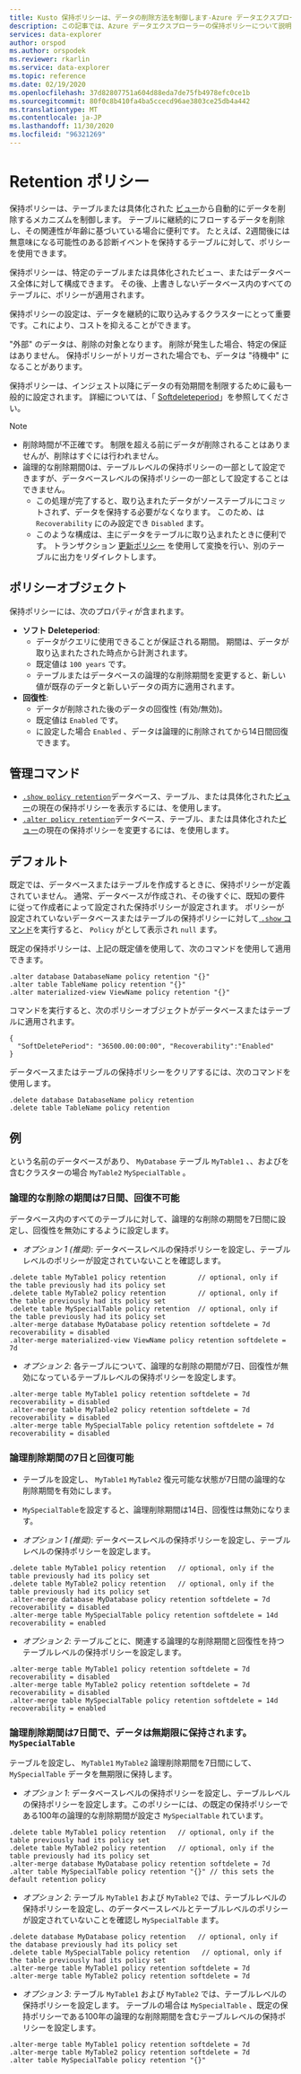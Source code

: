 ```yaml
---
title: Kusto 保持ポリシーは、データの削除方法を制御します-Azure データエクスプローラー
description: この記事では、Azure データエクスプローラーの保持ポリシーについて説明します。
services: data-explorer
author: orspod
ms.author: orspodek
ms.reviewer: rkarlin
ms.service: data-explorer
ms.topic: reference
ms.date: 02/19/2020
ms.openlocfilehash: 37d82807751a604d88eda7de75fb4978efc0ce1b
ms.sourcegitcommit: 80f0c8b410fa4ba5ccecd96ae3803ce25db4a442
ms.translationtype: MT
ms.contentlocale: ja-JP
ms.lasthandoff: 11/30/2020
ms.locfileid: "96321269"
---
```

# <a name="retention-policy"></a>Retention ポリシー

保持ポリシーは、テーブルまたは具体化された [ビュー](materialized-views/materialized-view-overview.md)から自動的にデータを削除するメカニズムを制御します。 テーブルに継続的にフローするデータを削除し、その関連性が年齢に基づいている場合に便利です。 たとえば、2週間後には無意味になる可能性のある診断イベントを保持するテーブルに対して、ポリシーを使用できます。

保持ポリシーは、特定のテーブルまたは具体化されたビュー、またはデータベース全体に対して構成できます。 その後、上書きしないデータベース内のすべてのテーブルに、ポリシーが適用されます。

保持ポリシーの設定は、データを継続的に取り込みするクラスターにとって重要です。これにより、コストを抑えることができます。

"外部" のデータは、削除の対象となります。 削除が発生した場合、特定の保証はありません。 保持ポリシーがトリガーされた場合でも、データは "待機中" になることがあります。

保持ポリシーは、インジェスト以降にデータの有効期間を制限するために最も一般的に設定されます。 詳細については、「 [Softdeleteperiod](#the-policy-object)」を参照してください。

> [!NOTE]
> * 削除時間が不正確です。 制限を超える前にデータが削除されることはありませんが、削除はすぐには行われません。
> * 論理的な削除期間0は、テーブルレベルの保持ポリシーの一部として設定できますが、データベースレベルの保持ポリシーの一部として設定することはできません。
>   * この処理が完了すると、取り込まれたデータがソーステーブルにコミットされず、データを保持する必要がなくなります。 このため、は `Recoverability` にのみ設定でき `Disabled` ます。
>   * このような構成は、主にデータをテーブルに取り込まれたときに便利です。
> トランザクション [更新ポリシー](updatepolicy.md) を使用して変換を行い、別のテーブルに出力をリダイレクトします。

## <a name="the-policy-object"></a>ポリシーオブジェクト

保持ポリシーには、次のプロパティが含まれます。

* **ソフト Deleteperiod**:
    * データがクエリに使用できることが保証される期間。 期間は、データが取り込まれたされた時点から計測されます。
    * 既定値は `100 years` です。
    * テーブルまたはデータベースの論理的な削除期間を変更すると、新しい値が既存のデータと新しいデータの両方に適用されます。
* **回復性**:
    * データが削除された後のデータの回復性 (有効/無効)。
    * 既定値は `Enabled` です。
    * に設定した場合 `Enabled` 、データは論理的に削除されてから14日間回復できます。

## <a name="control-commands"></a>管理コマンド

* [`.show policy retention`](../management/retention-policy.md)データベース、テーブル、または具体化された[ビュー](materialized-views/materialized-view-overview.md)の現在の保持ポリシーを表示するには、を使用します。
* [`.alter policy retention`](../management/retention-policy.md)データベース、テーブル、または具体化された[ビュー](materialized-views/materialized-view-overview.md)の現在の保持ポリシーを変更するには、を使用します。

## <a name="defaults"></a>デフォルト

既定では、データベースまたはテーブルを作成するときに、保持ポリシーが定義されていません。 通常、データベースが作成され、その後すぐに、既知の要件に従って作成者によって設定された保持ポリシーが設定されます。
ポリシーが設定されていないデータベースまたはテーブルの保持ポリシーに対して[ `.show` コマンド](../management/retention-policy.md)を実行すると、 `Policy` がとして表示され `null` ます。

既定の保持ポリシーは、上記の既定値を使用して、次のコマンドを使用して適用できます。

```kusto
.alter database DatabaseName policy retention "{}"
.alter table TableName policy retention "{}"
.alter materialized-view ViewName policy retention "{}"
```

コマンドを実行すると、次のポリシーオブジェクトがデータベースまたはテーブルに適用されます。

```kusto
{
  "SoftDeletePeriod": "36500.00:00:00", "Recoverability":"Enabled"
}
```

データベースまたはテーブルの保持ポリシーをクリアするには、次のコマンドを使用します。

```kusto
.delete database DatabaseName policy retention
.delete table TableName policy retention
```

## <a name="examples"></a>例

という名前のデータベースがあり、 `MyDatabase` テーブル `MyTable1` 、、およびを含むクラスターの場合 `MyTable2` `MySpecialTable` 。

### <a name="soft-delete-period-of-seven-days-and-recoverability-disabled"></a>論理的な削除の期間は7日間、回復不可能

データベース内のすべてのテーブルに対して、論理的な削除の期間を7日間に設定し、回復性を無効にするように設定します。

* *オプション 1 (推奨)*: データベースレベルの保持ポリシーを設定し、テーブルレベルのポリシーが設定されていないことを確認します。

```kusto
.delete table MyTable1 policy retention        // optional, only if the table previously had its policy set
.delete table MyTable2 policy retention        // optional, only if the table previously had its policy set
.delete table MySpecialTable policy retention  // optional, only if the table previously had its policy set
.alter-merge database MyDatabase policy retention softdelete = 7d recoverability = disabled
.alter-merge materialized-view ViewName policy retention softdelete = 7d 
```

* *オプション 2*: 各テーブルについて、論理的な削除の期間が7日、回復性が無効になっているテーブルレベルの保持ポリシーを設定します。

```kusto
.alter-merge table MyTable1 policy retention softdelete = 7d recoverability = disabled
.alter-merge table MyTable2 policy retention softdelete = 7d recoverability = disabled
.alter-merge table MySpecialTable policy retention softdelete = 7d recoverability = disabled
```

### <a name="soft-delete-period-of-seven-days-and-recoverability-enabled"></a>論理削除期間の7日と回復可能

* テーブルを設定し、 `MyTable1` `MyTable2` 復元可能な状態が7日間の論理的な削除期間を有効にします。
* `MySpecialTable`を設定すると、論理削除期間は14日、回復性は無効になります。

* *オプション 1 (推奨)*: データベースレベルの保持ポリシーを設定し、テーブルレベルの保持ポリシーを設定します。

```kusto
.delete table MyTable1 policy retention   // optional, only if the table previously had its policy set
.delete table MyTable2 policy retention   // optional, only if the table previously had its policy set
.alter-merge database MyDatabase policy retention softdelete = 7d recoverability = disabled
.alter-merge table MySpecialTable policy retention softdelete = 14d recoverability = enabled
```

* *オプション 2*: テーブルごとに、関連する論理的な削除期間と回復性を持つテーブルレベルの保持ポリシーを設定します。

```kusto
.alter-merge table MyTable1 policy retention softdelete = 7d recoverability = disabled
.alter-merge table MyTable2 policy retention softdelete = 7d recoverability = disabled
.alter-merge table MySpecialTable policy retention softdelete = 14d recoverability = enabled
```

### <a name="soft-delete-period-of-seven-days-and-myspecialtable-keeps-its-data-indefinitely"></a>論理削除期間は7日間で、データは無期限に保持されます。 `MySpecialTable`

テーブルを設定し、 `MyTable1` `MyTable2` 論理削除期間を7日間にして、 `MySpecialTable` データを無期限に保持します。

* *オプション 1*: データベースレベルの保持ポリシーを設定し、テーブルレベルの保持ポリシーを設定します。このポリシーには、の既定の保持ポリシーである100年の論理的な削除期間が設定さ `MySpecialTable` れています。

```kusto
.delete table MyTable1 policy retention   // optional, only if the table previously had its policy set
.delete table MyTable2 policy retention   // optional, only if the table previously had its policy set
.alter-merge database MyDatabase policy retention softdelete = 7d
.alter table MySpecialTable policy retention "{}" // this sets the default retention policy
```

* *オプション 2*: テーブル `MyTable1` および `MyTable2` では、テーブルレベルの保持ポリシーを設定し、のデータベースレベルとテーブルレベルのポリシーが設定されていないことを確認し `MySpecialTable` ます。

```kusto
.delete database MyDatabase policy retention   // optional, only if the database previously had its policy set
.delete table MySpecialTable policy retention   // optional, only if the table previously had its policy set
.alter-merge table MyTable1 policy retention softdelete = 7d
.alter-merge table MyTable2 policy retention softdelete = 7d
```

* *オプション 3*: テーブル `MyTable1` および `MyTable2` では、テーブルレベルの保持ポリシーを設定します。 テーブルの場合は `MySpecialTable` 、既定の保持ポリシーである100年の論理的な削除期間を含むテーブルレベルの保持ポリシーを設定します。

```kusto
.alter-merge table MyTable1 policy retention softdelete = 7d
.alter-merge table MyTable2 policy retention softdelete = 7d
.alter table MySpecialTable policy retention "{}"
```
